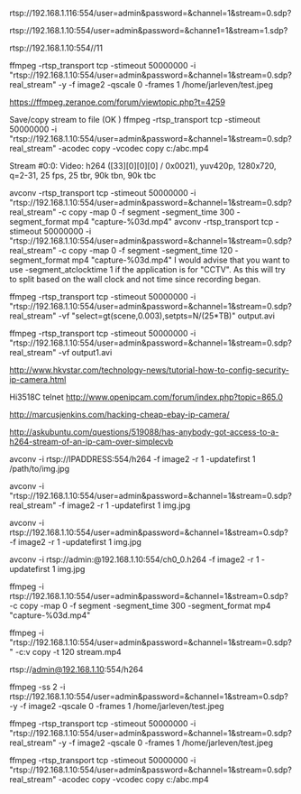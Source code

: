 

rtsp://192.168.1.116:554/user=admin&password=&channel=1&stream=0.sdp?

rtsp://192.168.1.10:554/user=admin&password=&channe1=1&stream=1.sdp?

rtsp://192.168.1.10:554//11


ffmpeg -rtsp_transport tcp -stimeout 50000000 -i "rtsp://192.168.1.10:554/user=admin&password=&channel=1&stream=0.sdp?real_stream" -y -f image2 -qscale 0 -frames 1 /home/jarleven/test.jpeg


https://ffmpeg.zeranoe.com/forum/viewtopic.php?t=4259


Save/copy stream to file (OK )
ffmpeg -rtsp_transport tcp -stimeout 50000000 -i "rtsp://192.168.1.10:554/user=admin&password=&channel=1&stream=0.sdp?real_stream" -acodec copy -vcodec copy c:/abc.mp4

Stream #0:0: Video: h264 ([33][0][0][0] / 0x0021), yuv420p, 1280x720, q=2-31, 25 fps, 25 tbr, 90k tbn, 90k tbc
	

avconv -rtsp_transport tcp -stimeout 50000000 -i "rtsp://192.168.1.10:554/user=admin&password=&channel=1&stream=0.sdp?real_stream" -c copy -map 0 -f segment -segment_time 300 -segment_format mp4 "capture-%03d.mp4"
avconv -rtsp_transport tcp -stimeout 50000000 -i "rtsp://192.168.1.10:554/user=admin&password=&channel=1&stream=0.sdp?real_stream" -c copy -map 0 -f segment -segment_time 120 -segment_format mp4 "capture-%03d.mp4"
I would advise that you want to use -segment_atclocktime 1 if the application is for "CCTV". As this will try to split based on the wall clock and not time since recording began. 



ffmpeg -rtsp_transport tcp -stimeout 50000000 -i "rtsp://192.168.1.10:554/user=admin&password=&channel=1&stream=0.sdp?real_stream" -vf "select=gt(scene\,0.003),setpts=N/(25*TB)" output.avi



ffmpeg -rtsp_transport tcp -stimeout 50000000 -i "rtsp://192.168.1.10:554/user=admin&password=&channel=1&stream=0.sdp?real_stream" -vf output1.avi


http://www.hkvstar.com/technology-news/tutorial-how-to-config-security-ip-camera.html


Hi3518C telnet
http://www.openipcam.com/forum/index.php?topic=865.0

http://marcusjenkins.com/hacking-cheap-ebay-ip-camera/


http://askubuntu.com/questions/519088/has-anybody-got-access-to-a-h264-stream-of-an-ip-cam-over-simplecvb

avconv -i rtsp://IPADDRESS:554/h264 -f image2 -r 1 -updatefirst 1 /path/to/img.jpg

avconv -i "rtsp://192.168.1.10:554/user=admin&password=&channel=1&stream=0.sdp?real_stream"  -f image2 -r 1 -updatefirst 1 img.jpg




avconv -i rtsp://192.168.1.10:554/user=admin&password=&channel=1&stream=0.sdp? -f image2 -r 1 -updatefirst 1 img.jpg



avconv -i rtsp://admin:@192.168.1.10:554/ch0_0.h264 -f image2 -r 1 -updatefirst 1 img.jpg



ffmpeg -i rtsp://192.168.1.10:554/user=admin&password=&channel=1&stream=0.sdp? -c copy -map 0 -f segment -segment_time 300 -segment_format mp4 "capture-%03d.mp4"



ffmpeg -i "rtsp://192.168.1.10:554/user=admin&password=&channel=1&stream=0.sdp? " -c:v copy -t 120 stream.mp4

rtsp://admin@192.168.1.10:554/h264



ffmpeg -ss 2 -i rtsp://192.168.1.10:554/user=admin&password=&channel=1&stream=0.sdp? -y -f image2 -qscale 0 -frames 1 /home/jarleven/test.jpeg



ffmpeg -rtsp_transport tcp -stimeout 50000000 -i "rtsp://192.168.1.10:554/user=admin&password=&channel=1&stream=0.sdp?real_stream" -y -f image2 -qscale 0 -frames 1 /home/jarleven/test.jpeg




ffmpeg -rtsp_transport tcp -stimeout 50000000 -i "rtsp://192.168.1.10:554/user=admin&password=&channel=1&stream=0.sdp?real_stream" -acodec copy -vcodec copy c:/abc.mp4

